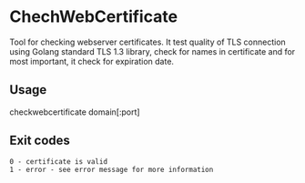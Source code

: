 # ChechWebCertificate

Tool for checking webserver certificates. It test quality of TLS connection using Golang standard TLS 1.3 library, check for names in certificate
and for most important, it check for expiration date.

## Usage

checkwebcertificate domain[:port]

## Exit codes
    0 - certificate is valid
    1 - error - see error message for more information
